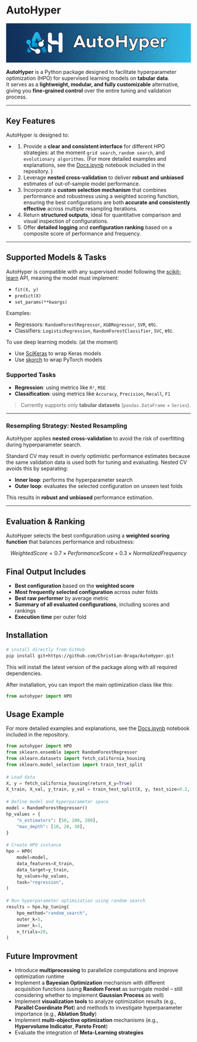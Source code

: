 # AutoHyper

![AutoHyper Logo](logo/autohyper_logo.png)


**AutoHyper** is a Python package designed to facilitate hyperparameter optimization (HPO) for supervised learning models on **tabular data**.  
It serves as a **lightweight, modular, and fully customizable** alternative, giving you **fine-grained control** over the entire tuning and validation process.

---

## Key Features

AutoHyper is designed to:

- 1. Provide a **clear and consistent interface** for different HPO strategies:
  at the moment `grid search`, `random search`, and `evolutionary algorithms`.
  (For more detailed examples and explanations, see the [Docs.ipynb](https://github.com/Christian-Braga/AutoHyper/blob/main/Docs.ipynb) notebook included in the repository.
)

- 2. Leverage **nested cross-validation** to deliver **robust and unbiased** estimates of out-of-sample model performance.

- 3.  Incorporate a **custom selection mechanism** that combines performance and robustness using a weighted scoring function, ensuring the best configurations are both **accurate and consistently effective** across multiple resampling iterations.

- 4. Return **structured outputs**, ideal for quantitative comparison and visual inspection of configurations.

- 5. Offer **detailed logging** and **configuration ranking** based on a composite score of performance and frequency.

---

## Supported Models & Tasks

AutoHyper is compatible with any supervised model following the [scikit-learn](https://scikit-learn.org/stable/) API, meaning the model must implement:

- `fit(X, y)`
- `predict(X)`
- `set_params(**kwargs)`

Examples:
- Regressors: `RandomForestRegressor`, `XGBRegressor`, `SVR`, etc.
- Classifiers: `LogisticRegression`, `RandomForestClassifier`, `SVC`, etc.

To use deep learning models: (at the moment)
- Use [SciKeras](https://github.com/adriangb/scikeras) to wrap Keras models
- Use [skorch](https://skorch.readthedocs.io/) to wrap PyTorch models

### Supported Tasks

- **Regression**: using metrics like `R²`, `MSE`
- **Classification**: using metrics like `Accuracy`, `Precision`, `Recall`, `F1`

> Currently supports only **tabular datasets** (`pandas.DataFrame` + `Series`).

---

### Resempling Strategy: Nested Resampling

AutoHyper applies **nested cross-validation** to avoid the risk of overfitting during hyperparameter search.

Standard CV may result in overly optimistic performance estimates because the same validation data is used both for tuning and evaluating. Nested CV avoids this by separating:

- **Inner loop**: performs the hyperparameter search
- **Outer loop**: evaluates the selected configuration on unseen test folds

This results in **robust and unbiased** performance estimation.

---

##  Evaluation & Ranking

AutoHyper selects the best configuration using a **weighted scoring function** that balances performance and robustness:

```math
Weighted Score = 0.7 × Performance Score + 0.3 × Normalized Frequency
```

## Final Output Includes

-  **Best configuration** based on the **weighted score**
-  **Most frequently selected configuration** across outer folds
-  **Best raw performer** by average metric
-  **Summary of all evaluated configurations**, including scores and rankings
-  **Execution time** per outer fold


## Installation

```bash
# install directly from GitHub
pip install git+https://github.com/Christian-Braga/AutoHyper.git
```
This will install the latest version of the package along with all required dependencies.

After installation, you can import the main optimization class like this:

```python
from autohyper import HPO
```


## Usage Example

For more detailed examples and explanations, see the [Docs.ipynb](https://github.com/Christian-Braga/AutoHyper/blob/main/Docs.ipynb) notebook included in the repository.

```python
from autohyper import HPO
from sklearn.ensemble import RandomForestRegressor
from sklearn.datasets import fetch_california_housing
from sklearn.model_selection import train_test_split

# Load data
X, y = fetch_california_housing(return_X_y=True)
X_train, X_val, y_train, y_val = train_test_split(X, y, test_size=0.2, random_state=42)

# Define model and hyperparameter space
model = RandomForestRegressor()
hp_values = {
    "n_estimators": [50, 100, 200],
    "max_depth": [10, 20, 30],
}

# Create HPO instance
hpo = HPO(
    model=model,
    data_features=X_train,
    data_target=y_train,
    hp_values=hp_values,
    task="regression",
)

# Run hyperparameter optimization using random search
results = hpo.hp_tuning(
    hpo_method="random_search",
    outer_k=5,
    inner_k=3,
    n_trials=20,
)
```



## Future Improvment
* Introduce **multiprocessing** to parallelize computations and improve optimization runtime
* Implement a **Bayesian Optimization** mechanism with different acquisition functions (using **Random Forest** as surrogate model – still considering whether to implement **Gaussian Process** as well)
* Implement **visualization tools** to analyze optimization results (e.g., **Parallel Coordinate Plot**) and methods to investigate hyperparameter importance (e.g., **Ablation Study**)
* Implement **multi-objective optimization** mechanisms (e.g., **Hypervolume Indicator**, **Pareto Front**)
* Evaluate the integration of **Meta-Learning strategies**

